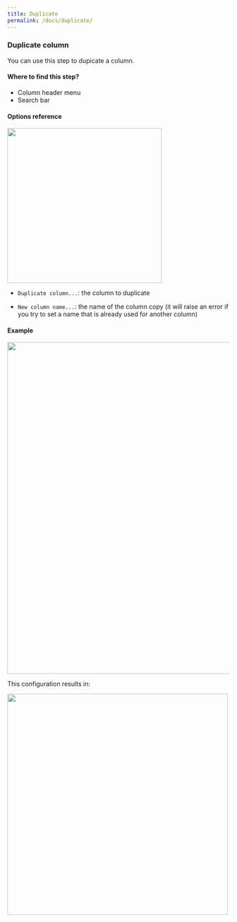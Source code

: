 ```yaml
---
title: Duplicate
permalink: /docs/duplicate/
---
```


### Duplicate column

You can use this step to dupicate a column.

#### Where to find this step?

- Column header menu
- Search bar

#### Options reference

<img src="/img/docs/user-interface/duplicate_step_form.jpg" width="350" />

- `Duplicate column...`: the column to duplicate

- `New column name...`: the name of the column copy (it will raise an error if
  you try to set a name that is already used for another column)

#### Example

<img src="/img/docs/user-interface/duplicate_example_conf.jpg" width="750" />

This configuration results in:

<img src="/img/docs/user-interface/duplicate_example_result.jpg" width="500" />